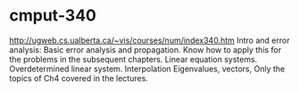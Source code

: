 # cmput-340
http://ugweb.cs.ualberta.ca/~vis/courses/num/index340.htm
Intro and error analysis: Basic error analysis and propagation. Know how to apply this for the problems in the subsequent chapters.
Linear equation systems.
Overdetermined linear system.
Interpolation
Eigenvalues, vectors, Only the topics of Ch4 covered in the lectures.
